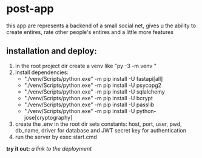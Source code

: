 # post-app

this app are represents a backend of a small social net, gives u the ability to create entires, rate other people's entires and a little more features

## installation and deploy:

1. in the root project dir create a venv like "py -3 -m venv <name>"
2. install dependencies:
   - "./venv/Scripts/python.exe" -m pip install -U fastapi[all]
   - "./venv/Scripts/python.exe" -m pip install -U psycopg2
   - "./venv/Scripts/python.exe" -m pip install -U sqlalchemy
   - "./venv/Scripts/python.exe" -m pip install -U bcrypt
   - "./venv/Scripts/python.exe" -m pip install -U passlib
   - "./venv/Scripts/python.exe" -m pip install -U python-jose[cryptography]
3. create the .env in the root dir sets constants: host, port, user, pwd, db_name, driver for database and JWT secret key for authentication
4. run the server by exec start.cmd

**try it out:** _a link to the deployment_
